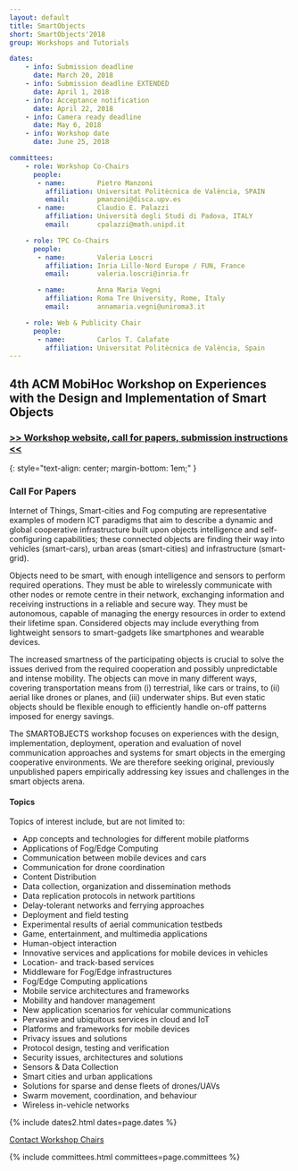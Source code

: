 ```yaml
---
layout: default
title: SmartObjects
short: SmartObjects'2018
group: Workshops and Tutorials

dates:
    - info: Submission deadline
      date: March 20, 2018
    - info: Submission deadline EXTENDED
      date: April 1, 2018
    - info: Acceptance notification
      date: April 22, 2018
    - info: Camera ready deadline
      date: May 6, 2018
    - info: Workshop date
      date: June 25, 2018

committees:
    - role: Workshop Co-Chairs
      people:
       - name:        Pietro Manzoni
         affiliation: Universitat Politècnica de València, SPAIN
         email:       pmanzoni@disca.upv.es
       - name:        Claudio E. Palazzi
         affiliation: Università degli Studi di Padova, ITALY
         email:       cpalazzi@math.unipd.it

    - role: TPC Co-Chairs
      people:
       - name:        Valeria Loscri
         affiliation: Inria Lille-Nord Europe / FUN, France
         email:       valeria.loscri@inria.fr

       - name:        Anna Maria Vegni
         affiliation: Roma Tre University, Rome, Italy
         email:       annamaria.vegni@uniroma3.it

    - role: Web & Publicity Chair
      people:
       - name:        Carlos T. Calafate
         affiliation: Universitat Politècnica de València, Spain
---
```


## 4th ACM MobiHoc Workshop on Experiences with the Design and Implementation of Smart Objects


### [>> Workshop website, call for papers, submission instructions <<](http://www.grc.upv.es/smartobjects2018/)
{: style="text-align: center; margin-bottom: 1em;" }

### Call For Papers

Internet of Things, Smart-cities and Fog computing are representative examples of modern ICT paradigms that aim to describe a dynamic and global cooperative infrastructure built upon objects intelligence and self-configuring capabilities; these connected objects are finding their way into vehicles (smart-cars), urban areas (smart-cities) and infrastructure (smart-grid).

Objects need to be smart, with enough intelligence and sensors to perform required operations. They must be able to wirelessly communicate with other nodes or remote centre in their network, exchanging information and receiving instructions in a reliable and secure way. They must be autonomous, capable of managing the energy resources in order to extend their lifetime span. Considered objects may include everything from lightweight sensors to smart-gadgets like smartphones and wearable devices.

The increased smartness of the participating objects is crucial to solve the issues derived from the required cooperation and possibly unpredictable and intense mobility. The objects can move in many different ways, covering transportation means from (i) terrestrial, like cars or trains, to (ii) aerial like drones or planes, and (iii) underwater ships. But even static objects should be flexible enough to efficiently handle on-off patterns imposed for energy savings.

The SMARTOBJECTS workshop focuses on experiences with the design, implementation, deployment, operation and evaluation of novel communication approaches and systems for smart objects in the emerging cooperative environments. We are therefore seeking original, previously unpublished papers empirically addressing key issues and challenges in the smart objects arena.

#### Topics

Topics of interest include, but are not limited to:

- App concepts and technologies for different mobile platforms
- Applications of Fog/Edge Computing
- Communication between mobile devices and cars
- Communication for drone coordination
- Content Distribution
- Data collection, organization and dissemination methods
- Data replication protocols in network partitions
- Delay-tolerant networks and ferrying approaches
- Deployment and field testing
- Experimental results of aerial communication testbeds
- Game, entertainment, and multimedia applications
- Human-object interaction
- Innovative services and applications for mobile devices in vehicles
- Location- and track-based services
- Middleware for Fog/Edge infrastructures
- Fog/Edge Computing applications
- Mobile service architectures and frameworks
- Mobility and handover management
- New application scenarios for vehicular communications
- Pervasive and ubiquitous services in cloud and IoT
- Platforms and frameworks for mobile devices
- Privacy issues and solutions
- Protocol design, testing and verification
- Security issues, architectures and solutions
- Sensors & Data Collection
- Smart cities and urban applications
- Solutions for sparse and dense fleets of drones/UAVs
- Swarm movement, coordination, and behaviour
- Wireless in-vehicle networks

<!-- #### Submission Instructions -->

{% include dates2.html dates=page.dates %}

<div class="row">
  <div class="col-sm-6 col-sm-offset-3">
    <a href="mailto:{% for person in page.committees[0].people %}{% if person.email and person.email != "" %}{% unless forloop.first %},{% endunless %}{{ person.email }}{% endif %}{% endfor %}?subject=[{{ page.short }}]" class="btn btn-primary btn-block" role="button">Contact Workshop Chairs</a>
  </div>
</div>

<!-- ### Committees -->

{% include committees.html committees=page.committees %}
